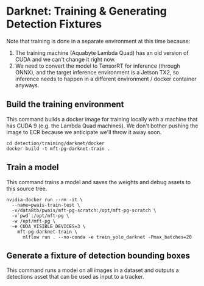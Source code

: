 # Darknet: Training & Generating Detection Fixtures

Note that training is done in a separate environment at this time because:
 1) The training machine (Aquabyte Lambda Quad) has an old version of CUDA
      and we can't change it right now.
 2) We need to convert the model to TensorRT for inference (through ONNX),
      and the target inference environment is a Jetson TX2, so inference
      needs to happen in a different environment / docker container anyways.

## Build the training environment

This command builds a docker image for training locally with a machine
that has CUDA 9 (e.g. the Lambda Quad machines).  We don't bother pushing
the image to ECR because we anticipate we'll throw it away soon.

```
cd detection/training/darknet/docker
docker build -t mft-pg-darknet-train .
```

## Train a model

This command trains a model and saves the weights and debug assets to 
this source tree.

```
nvidia-docker run --rm -it \
  --name=pwais-train-test \
  -v/data8tb/pwais/mft-pg-scratch:/opt/mft-pg-scratch \
  -v`pwd`:/opt/mft-pg \
  -w /opt/mft-pg \
  -e CUDA_VISIBLE_DEVICES=3 \
    mft-pg-darknet-train \
      mlflow run . --no-conda -e train_yolo_darknet -Pmax_batches=20
```

## Generate a fixture of detection bounding boxes

This command runs a model on all images in a dataset and outputs a
detections asset that can be used as input to a tracker.



